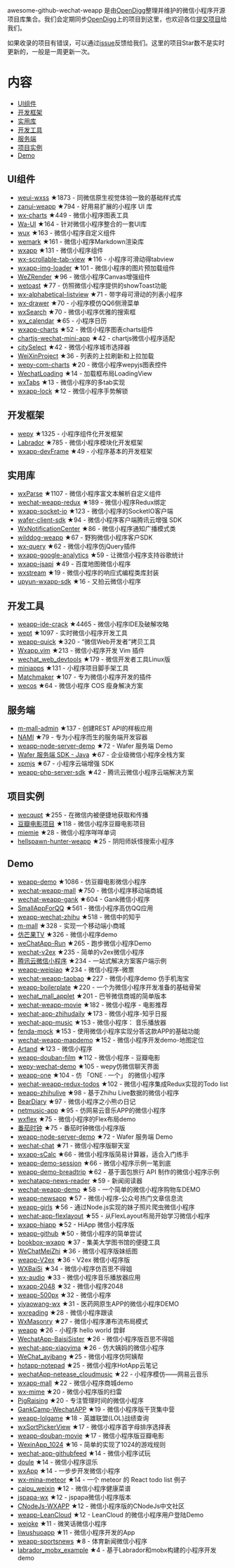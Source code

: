 awesome-github-wechat-weapp 是由[OpenDigg](http://www.opendigg.com/)整理并维护的微信小程序开源项目库集合。我们会定期同步[OpenDigg](http://www.opendigg.com/tags/wechat-app)上的项目到这里，也欢迎各位[提交项目](https://github.com/opendigg/opending-share-projects)给我们。 

如果收录的项目有错误，可以通过[issue](https://github.com/opendigg/awesome-github-wechat-weapp/issues)反馈给我们。这里的项目Star数不是实时更新的，一般是一周更新一次。 

# 内容 

- [UI组件](#UI组件) 
- [开发框架](#开发框架) 
- [实用库](#实用库) 
- [开发工具](#开发工具) 
- [服务端](#服务端) 
- [项目实例](#项目实例) 
- [Demo](#Demo) 

## UI组件 

- [weui-wxss](https://github.com/weui/weui-wxss) ★1873 - 同微信原生视觉体验一致的基础样式库 
- [zanui-weapp](https://github.com/youzan/zanui-weapp) ★794 - 好用易扩展的小程序 UI 库 
- [wx-charts](https://github.com/xiaolin3303/wx-charts) ★449 - 微信小程序图表工具 
- [Wa-UI](https://github.com/liujians/Wa-UI) ★164 - 针对微信小程序整合的一套UI库 
- [wux](https://github.com/skyvow/wux) ★163 - 微信小程序自定义组件 
- [wemark](https://github.com/TooBug/wemark) ★161 - 微信小程序Markdown渲染库 
- [wxapp](https://github.com/youzouzou/wxapp) ★131 - 微信小程序组件 
- [wx-scrollable-tab-view](https://github.com/zhongjie-chen/wx-scrollable-tab-view) ★116 - 小程序可滑动得tabview 
- [wxapp-img-loader](https://github.com/o2team/wxapp-img-loader) ★101 - 微信小程序的图片预加载组件 
- [WeZRender](https://github.com/guyoung/WeZRender) ★96 - 微信小程序Canvas增强组件 
- [wetoast](https://github.com/kiinlam/wetoast) ★77 - 仿照微信小程序提供的showToast功能 
- [wx-alphabetical-listview](https://github.com/zhongjie-chen/wx-alphabetical-listview) ★71 - 带字母可滑动的列表小程序 
- [wx-drawer](https://github.com/zhongjie-chen/wx-drawer) ★70 - 小程序模仿QQ6侧滑菜单 
- [wxSearch](https://github.com/icindy/wxSearch) ★70 - 微信小程序优雅的搜索框 
- [wx_calendar](https://github.com/treadpit/wx_calendar) ★65 - 小程序日历 
- [wxapp-charts](https://github.com/hawx1993/wxapp-charts) ★52 - 微信小程序图表charts组件 
- [chartjs-wechat-mini-app](https://github.com/xiabingwu/chartjs-wechat-mini-app) ★42 - chartjs微信小程序适配 
- [citySelect](https://github.com/chenjinxinlove/citySelect) ★42 - 微信小程序城市选择器 
- [WeiXinProject](https://github.com/lidong1665/WeiXinProject) ★36 - 列表的上拉刷新和上拉加载 
- [wepy-com-charts](https://github.com/CalvinHong/wepy-com-charts) ★20 - 微信小程序wepyjs图表控件 
- [WechatLoading](https://github.com/qq273681448/WechatLoading) ★14 - 加载框布局LoadingView 
- [wxTabs](https://github.com/hss01248/wxTabs) ★13 - 微信小程序的多tab实现 
- [wxapp-lock](https://github.com/demi520/wxapp-lock) ★12 - 微信小程序手势解锁 

## 开发框架 

- [wepy](https://github.com/wepyjs/wepy) ★1325 - 小程序组件化开发框架 
- [Labrador](https://github.com/maichong/labrador) ★785 - 微信小程序模块化开发框架 
- [wxapp-devFrame](https://github.com/hss01248/wxapp-devFrame) ★49 - 小程序基本的开发框架 

## 实用库 

- [wxParse](https://github.com/icindy/wxParse) ★1107 - 微信小程序富文本解析自定义组件 
- [wechat-weapp-redux](https://github.com/charleyw/wechat-weapp-redux) ★189 - 微信小程序Redux绑定 
- [wxapp-socket-io](https://github.com/fanweixiao/wxapp-socket-io) ★123 - 微信小程序的SocketIO客户端 
- [wafer-client-sdk](https://github.com/tencentyun/weapp-client-sdk) ★94 - 微信小程序客户端腾讯云增强 SDK 
- [WxNotificationCenter](https://github.com/icindy/WxNotificationCenter) ★86 - 微信小程序通知广播模式类 
- [wilddog-weapp](https://github.com/WildDogTeam/wilddog-weapp) ★67 - 野狗微信小程序客户SDK 
- [wx-query](https://github.com/stephenml/wx-query) ★62 - 微信小程序仿jQuery插件 
- [wxapp-google-analytics](https://github.com/rchunping/wxapp-google-analytics) ★59 - 让微信小程序支持谷歌统计 
- [wxapp-jsapi](https://github.com/baidumapapi/wxapp-jsapi) ★49 - 百度地图微信小程序 
- [wxstream](https://github.com/wpcfan/wxstream) ★19 - 微信小程序的响应式编程类库封装 
- [upyun-wxapp-sdk](https://github.com/upyun/upyun-wxapp-sdk) ★16 - 又拍云微信小程序 

## 开发工具 

- [weapp-ide-crack](https://github.com/gavinkwoe/weapp-ide-crack) ★4465 - 微信小程序IDE及破解攻略 
- [wept](https://github.com/chemzqm/wept) ★1097 - 实时微信小程序开发工具 
- [weapp-quick](https://github.com/phodal/weapp-quick) ★320 - “微信Web开发者”拷贝工具 
- [Wxapp.vim](https://github.com/chemzqm/wxapp.vim) ★213 - 微信小程序开发 Vim 插件 
- [wechat_web_devtools](https://github.com/yuan1994/wechat_web_devtools) ★179 - 微信开发者工具Linux版 
- [miniapps](https://github.com/DDFE/miniapps) ★131 - 小程序项目脚手架工具 
- [Matchmaker](https://github.com/lypeer/Matchmaker) ★107 - 专为微信小程序开发的插件 
- [wecos](https://github.com/tencentyun/wecos) ★64 - 微信小程序 COS 瘦身解决方案 

## 服务端 

- [m-mall-admin](https://github.com/skyvow/m-mall-admin) ★137 - 创建REST API的样板应用 
- [NAMI](https://github.com/wodenwang/nami) ★79 - 专为小程序而生的服务端开发容器 
- [weapp-node-server-demo](https://github.com/tencentyun/weapp-node-server-demo) ★72 - Wafer 服务端 Demo 
- [Wafer 服务端 SDK - Java](https://github.com/tencentyun/weapp-java-server-sdk) ★67 - 企业级微信小程序全栈方案 
- [xpmjs](https://github.com/XpmJS/xpmjs) ★67 - 小程序云端增强 SDK 
- [weapp-php-server-sdk](https://github.com/tencentyun/weapp-php-server-sdk) ★42 - 腾讯云微信小程序云端解决方案 

## 项目实例 

- [wecqupt](https://github.com/lanshan-studio/wecqupt) ★255 - 在微信内被便捷地获取和传播 
- [豆瓣电影项目](https://github.com/songhaoreact/豆瓣电影项目) ★118 - 微信小程序豆瓣电影项目 
- [miemie](https://github.com/airingursb/miemie) ★28 - 微信小程序咩咩单词 
- [hellspawn-hunter-weapp](https://github.com/bluedazzle/hellspawn-hunter-weapp) ★25 - 阴阳师妖怪搜索小程序 

## Demo 

- [weapp-demo](https://github.com/zce/weapp-demo) ★1086 - 仿豆瓣电影微信小程序 
- [wechat-weapp-mall](https://github.com/liuxuanqiang/wechat-weapp-mall) ★750 - 微信小程序移动端商城 
- [wechat-weapp-gank](https://github.com/lypeer/wechat-weapp-gank) ★604 - Gank微信小程序 
- [SmallAppForQQ](https://github.com/xiehui999/SmallAppForQQ) ★561 - 微信小程序高仿QQ应用 
- [weapp-wechat-zhihu](https://github.com/RebeccaHanjw/weapp-wechat-zhihu) ★518 - 微信中的知乎 
- [m-mall](https://github.com/skyvow/m-mall) ★328 - 实现一个移动端小商城 
- [仿芒果TV](https://github.com/web-Marker/wechat-Development) ★326 - 微信小程序demo 
- [weChatApp-Run](https://github.com/alanwangmodify/weChatApp-Run) ★265 - 跑步微信小程序Demo 
- [wechat-v2ex](https://github.com/jectychen/wechat-v2ex) ★235 - 简单的v2ex微信小程序 
- [腾讯云微信小程序](https://github.com/tencentyun/weapp-client-demo) ★234 - 一站式解决方案客户端示例 
- [weapp-weipiao](https://github.com/wangmingjob/weapp-weipiao) ★234 - 微信小程序-微票 
- [wechat-weapp-taobao](https://github.com/ChangQing666/wechat-weapp-taobao) ★227 - 微信小程序demo 仿手机淘宝 
- [weapp-boilerplate](https://github.com/zce/weapp-boilerplate) ★220 - 一个为微信小程序开发准备的基础骨架 
- [wechat_mall_applet](https://github.com/bayetech/wechat_mall_applet) ★201 - 巴爷微信商城的简单版本 
- [wechat-weapp-movie](https://github.com/yesifeng/wechat-weapp-movie) ★182 - 微信小程序 - 电影推荐 
- [wechat-app-zhihudaily](https://github.com/myronliu347/wechat-app-zhihudaily) ★173 - 微信小程序-知乎日报 
- [wechat-app-music](https://github.com/eyasliu/wechat-app-music) ★153 - 微信小程序： 音乐播放器 
- [fenda-mock](https://github.com/davedavehong/fenda-mock) ★153 - 使用微信小程序实现分答这款APP的基础功能 
- [wechat-weapp-mapdemo](https://github.com/giscafer/wechat-weapp-mapdemo) ★152 - 微信小程序开发demo-地图定位 
- [Artand](https://github.com/SuperKieran/weapp-artand) ★123 - 微信小程序 
- [weapp-douban-film](https://github.com/hingsir/weapp-douban-film) ★112 - 微信小程序 - 豆瓣电影 
- [wepy-wechat-demo](https://github.com/wepyjs/wepy-wechat-demo) ★105 - wepy仿微信聊天界面 
- [weapp-one](https://github.com/ahonn/weapp-one) ★104 - 仿 「ONE · 一个」 的微信小程序 
- [wechat-weapp-redux-todos](https://github.com/charleyw/wechat-weapp-redux-todos) ★102 - 微信小程序集成Redux实现的Todo list 
- [weapp-zhihulive](https://github.com/dongweiming/weapp-zhihulive) ★98 - 基于Zhihu Live数据的微信小程序 
- [BearDiary](https://github.com/harveyqing/BearDiary) ★97 - 微信小程序之小熊の日记 
- [netmusic-app](https://github.com/sqaiyan/netmusic-app) ★95 - 仿网易云音乐APP的微信小程序 
- [wxflex](https://github.com/icindy/wxflex) ★75 - 微信小程序的Flex布局demo 
- [番茄时钟](https://github.com/kraaas/timer) ★75 - 番茄时钟微信小程序版 
- [weapp-node-server-demo](https://github.com/tencentyun/weapp-node-server-demo) ★72 - Wafer 服务端 Demo 
- [wechat-chat](https://github.com/ericzyh/wechat-chat) ★71 - 微信小程序版聊天室 
- [wxapp-sCalc](https://github.com/dunizb/wxapp-sCalc) ★66 - 微信小程序版简易计算器，适合入门练手 
- [weapp-demo-session](https://github.com/CFETeam/weapp-demo-session) ★66 - 微信小程序示例一笔到底 
- [weapp-demo-breadtrip](https://github.com/romoo/weapp-demo-breadtrip) ★62 - 基于面包旅行 API 制作的微信小程序示例 
- [wechatapp-news-reader](https://github.com/vace/wechatapp-news-reader) ★59 - 新闻阅读器 
- [wechat-weapp-demo](https://github.com/SeptemberMaples/wechat-weapp-demo) ★58 - 一个简单的微信小程序购物车DEMO 
- [weapp-newsapp](https://github.com/hijiangtao/weapp-newsapp) ★57 - 微信小程序-公众号热门文章信息流 
- [weapp-girls](https://github.com/litt1e-p/weapp-girls) ★56 - 通过Node.js实现的妹子照片爬虫微信小程序 
- [wechat-app-flexlayout](https://github.com/hardog/wechat-app-flexlayout) ★55 - 从FlexLayout布局开始学习微信小程序 
- [wxapp-hiapp](https://github.com/BelinChung/wxapp-hiapp) ★52 - HiApp 微信小程序版 
- [weapp-github](https://github.com/zhengxiaowai/weapp-github) ★50 - 微信小程序的简单尝试 
- [bookbox-wxapp](https://github.com/ToadWoo/bookbox-wxapp) ★37 - 集美大学图书馆的便捷工具 
- [WeChatMeiZhi](https://github.com/brucevanfdm/WeChatMeiZhi) ★36 - 微信小程序版妹纸图 
- [weapp-V2ex](https://github.com/bestony/weapp-V2ex) ★36 - V2ex 微信小程序版 
- [WXBaiSi](https://github.com/SureZhangHW/WXBaiSi) ★34 - 微信小程序仿百思不得姐 
- [wx-audio](https://github.com/xingbofeng/wx-audio) ★33 - 微信小程序音乐播放器应用 
- [wxapp-2048](https://github.com/natee/wxapp-2048) ★32 - 微信小程序2048 
- [weapp-500px](https://github.com/fluency03/weapp-500px) ★32 - 微信小程序 
- [yiyaowang-wx](https://github.com/jiabinxu/yiyaowang-wx) ★31 - 医药网原生APP的微信小程序DEMO 
- [wxreading](https://github.com/gxmzjxk/wxreading) ★28 - 微信小程序跟读 
- [WxMasonry](https://github.com/icindy/WxMasonry) ★27 - 微信小程序瀑布流布局模式 
- [weapp](https://github.com/kunkun12/weapp) ★26 - 小程序 hello world 尝鲜 
- [WechatApp-BaisiSister](https://github.com/Symous/WechatApp-BaisiSister) ★26 - 微信小程序版百思不得姐 
- [wechat-app-xiaoyima](https://github.com/iamjs1/wechat-app-xiaoyima) ★26 - 仿大姨妈的微信小程序 
- [WeChat_ayibang](https://github.com/Sukura7/WeChat_ayibang) ★25 - 微信小程序仿阿姨帮 
- [hotapp-notepad](https://github.com/hotapp888/hotapp-notepad) ★25 - 微信小程序HotApp云笔记 
- [wechatApp-netease_cloudmusic](https://github.com/MengZhaoFly/wechatApp-netease_cloudmusic) ★22 - 小程序模仿——网易云音乐 
- [wxapp-mall](https://github.com/lin-xin/wxapp-mall) ★22 - 微信小程序商城demo 
- [wx-mime](https://github.com/jsongo/wx-mime) ★20 - 微信小程序版的扫雷 
- [PigRaising](https://github.com/SeaHub/PigRaising) ★20 - 专注管理时间的微信小程序 
- [GankCamp-WechatAPP](https://github.com/iwgang/GankCamp-WechatAPP) ★19 - 微信小程序版干货集中营 
- [weapp-lolgame](https://github.com/xiaowenxia/weapp-lolgame) ★18 - 英雄联盟(LOL)战绩查询 
- [wxSortPickerView](https://github.com/icindy/wxSortPickerView) ★17 - 微信小程序首字母排序选择表 
- [weapp-douban-movie](https://github.com/David-Guo/weapp-douban-movie) ★17 - 微信小程序版豆瓣电影 
- [WexinApp_1024](https://github.com/RedLove/WexinApp_1024) ★16 - 简单的实现了1024的游戏规则 
- [wechat-app-githubfeed](https://github.com/uniquexiaobai/wechat-app-githubfeed) ★14 - 微信小程序试玩 
- [doule](https://github.com/mkxiansheng/doule) ★14 - 微信小程序逗乐 
- [wxApp](https://github.com/Gavin-YYC/wxApp) ★14 - 一步步开发微信小程序 
- [wx-mina-meteor](https://github.com/leijing7/wx-mina-meteor) ★14 - 一个 meteor 的 React todo list 例子 
- [caipu_weixin](https://github.com/bestTao/caipu_weixin) ★12 - 微信小程序健康菜谱 
- [jspapa-wx](https://github.com/biggerV/jspapa-wx) ★12 - jspapa微信小程序版本 
- [CNodeJs-WXAPP](https://github.com/Shaman05/CNodeJs-WXAPP) ★12 - 微信小程序版的CNodeJs中文社区 
- [weapp-LeanCloud](https://github.com/bestony/weapp-LeanCloud) ★12 - LeanCloud 的微信小程序用户登陆Demo 
- [wejoke](https://github.com/zszdevelop/wejoke) ★11 - 微笑话微信小程序 
- [liwushuoapp](https://github.com/chongbenben/liwushuoapp) ★11 - 微信小程序开发的App 
- [weapp-sportsnews](https://github.com/havenxie/weapp-sportsnews) ★8 - 体育新闻微信小程序 
- [labrador_mobx_example](https://github.com/spacedragon/labrador_mobx_example) ★4 - 基于Labrador和mobx构建的小程序开发demo 
